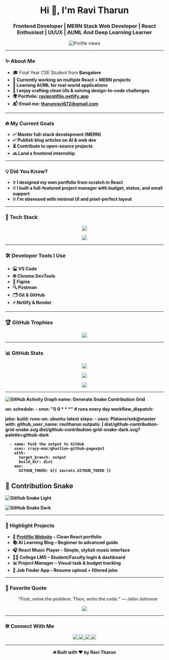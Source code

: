 <h1 align="center">Hi 👋, I'm Ravi Tharun</h1>
<h3 align="center">Frontend Developer | MERN Stack Web Developer | React Enthusiast |  UI/UX | AI/ML And Deep Learning Learner</h3>

<p align="center">
  <img src="https://komarev.com/ghpvc/?username=ravitharun&label=Profile%20Views&color=yellow&style=flat" alt="Profile views" />
</p>

---

### ✨ About Me

- 🎓 Final Year CSE Student from <b color="red">Bangalore<b>  
- 🔭 Currently working on multiple **React + MERN** projects  
- 🤖 Learning AI/ML for real-world applications  
- 🎨 I enjoy crafting clean UIs & solving design-to-code challenges  
- 🌍 Portfolio: [raviprotifilo.netlify.app](https://raviprotifilo.netlify.app)  
- 📬 Email me: **tharunravi672@gmail.com**

---

### 🔥 My Current Goals

- ✅ Master full-stack development (MERN)
- ✅ Publish blog articles on AI & web dev
- ⏳ Contribute to open-source projects
- 🔜 Land a frontend internship

---

### 💡 Did You Know?

- 💡 I designed my own portfolio from scratch in React  
- 💡 I built a full-featured project manager with budget, status, and email support  
- 💡 I'm obsessed with minimal UI and pixel-perfect layout  

---

### 🧰 Tech Stack

<p align="center">
  <img src="https://skillicons.dev/icons?i=html,css,js,react,tailwind,nodejs,express,mongodb,python,git,github,vscode,firebase,postgresql" />
</p>

<p align="center">
  <img src="https://skillicons.dev/icons?i=numpy,pandas,tensorflow" />
</p>

---

### 🛠 Developer Tools I Use

- 💻 VS Code  
- 🌐 Chrome DevTools  
- 🎨 Figma  
- 🔍 Postman  
- 🗂 Git & GitHub  
- ⚡ Netlify & Render

---

### 🏆 GitHub Trophies

<p align="center">
  <img src="https://github-profile-trophy.vercel.app/?username=ravitharun&theme=onedark&no-frame=true&no-bg=true&margin-w=5" />
</p>

---

### 📊 GitHub Stats

<p align="center">
  <img src="https://github-readme-stats.vercel.app/api?username=ravitharun&show_icons=true&theme=github_dark&count_private=true&include_all_commits=true" />
</p>

<p align="center">
  <img src="https://github-readme-stats.vercel.app/api/top-langs/?username=ravitharun&layout=compact&theme=github_dark" />
</p>

<p align="center">
  <img src="https://github-readme-streak-stats.herokuapp.com/?user=ravitharun&theme=github-dark&hide_border=true" />
</p>

---


![GitHub Activity Graph](https://github-readme-activity-graph.vercel.app/graph?username=ravitharun&radius=16&theme=modern-lilac&area=true&hide_border=false&hide_title=false&order=5)
name: Generate Snake Contribution Grid

on:
  schedule:
    - cron: "0 0 * * *"  # runs every day
  workflow_dispatch:

jobs:
  build:
    runs-on: ubuntu-latest
    steps:
      - uses: Platane/snk@master
        with:
          github_user_name: ravitharun
          outputs: |
            dist/github-contribution-grid-snake.svg
            dist/github-contribution-grid-snake-dark.svg?palette=github-dark

      - name: Push the output to GitHub
        uses: crazy-max/ghaction-github-pages@v3
        with:
          target_branch: output
          build_dir: dist
        env:
          GITHUB_TOKEN: ${{ secrets.GITHUB_TOKEN }}

## 🐍 Contribution Snake

![GitHub Snake Light](https://github.com/ravitharun/ravitharun/blob/output/github-contribution-grid-snake.svg)

![GitHub Snake Dark](https://github.com/ravitharun/ravitharun/blob/output/github-contribution-grid-snake-dark.svg?palette=github-dark)

---

### 🌟 Highlight Projects

- 🚀 [Protifilo Website](https://raviprotifilo.netlify.app) – Clean React portfolio  
- 📚 AI Learning Blog – Beginner to advanced guide  
- 🎧 React Music Player – Simple, stylish music interface  
- 🧑‍🏫 College LMS – Student/Faculty login & dashboard  
- 📊 Project Manager – Visual task & budget tracking  
- 💼 Job Finder App – Resume upload + filtered jobs

---

### 🧠 Favorite Quote

> "First, solve the problem. Then, write the code." — John Johnson

<p align="center">
  <img src="https://readme-typing-svg.demolab.com?font=Fira+Code&pause=1000&color=FACC15&center=true&vCenter=true&width=435&lines=I+love+to+build+cool+web+apps!;I+am+always+learning+new+tech.;Frontend+is+my+passion!;I+design+and+develop+with+React." />
</p>

---

### 🌐 Connect With Me

<p align="center">
  <a href="https://raviprotifilo.netlify.app" target="_blank">
    <img src="https://img.shields.io/badge/Portfolio-000?style=for-the-badge&logo=vercel&logoColor=white" />
  </a>
  <a href="https://github.com/ravitharun" target="_blank">
    <img src="https://img.shields.io/badge/GitHub-000?style=for-the-badge&logo=github&logoColor=white" />
  </a>
  <a href="mailto:tharunravi672@gmail.com" target="_blank">
    <img src="https://img.shields.io/badge/Gmail-D14836?style=for-the-badge&logo=gmail&logoColor=white" />
  </a>
  <a href="https://www.linkedin.com/in/ravitharun07/" target="_blank">
    <img src="https://img.shields.io/badge/LinkedIn-0A66C2?style=for-the-badge&logo=linkedin&logoColor=white" />
  </a>
</p>

---

<p align="center">
  🔥 Built with ❤️ by <strong>Ravi Tharun</strong>
</p>
